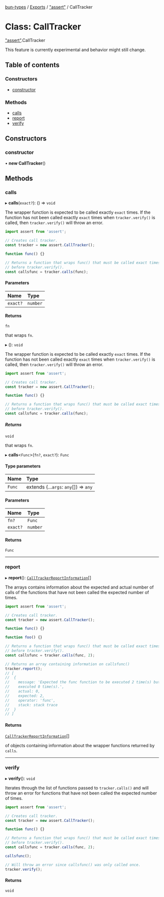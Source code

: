 [bun-types](https://github.com/oven-sh/bun-types/blob/master/api-docs/README.md) / [Exports](https://github.com/oven-sh/bun-types/blob/master/api-docs/modules.md) / ["assert"](https://github.com/oven-sh/bun-types/blob/master/api-docs/modules/assert_.md) / CallTracker

# Class: CallTracker

["assert"](https://github.com/oven-sh/bun-types/blob/master/api-docs/modules/assert_.md).CallTracker

This feature is currently experimental and behavior might still change.

## Table of contents

### Constructors

- [constructor](https://github.com/oven-sh/bun-types/blob/master/api-docs/classes/assert_.CallTracker.md#constructor)

### Methods

- [calls](https://github.com/oven-sh/bun-types/blob/master/api-docs/classes/assert_.CallTracker.md#calls)
- [report](https://github.com/oven-sh/bun-types/blob/master/api-docs/classes/assert_.CallTracker.md#report)
- [verify](https://github.com/oven-sh/bun-types/blob/master/api-docs/classes/assert_.CallTracker.md#verify)

## Constructors

### constructor

• **new CallTracker**()

## Methods

### calls

▸ **calls**(`exact?`): () => `void`

The wrapper function is expected to be called exactly `exact` times. If the
function has not been called exactly `exact` times when `tracker.verify()` is called, then `tracker.verify()` will throw an
error.

```js
import assert from 'assert';

// Creates call tracker.
const tracker = new assert.CallTracker();

function func() {}

// Returns a function that wraps func() that must be called exact times
// before tracker.verify().
const callsfunc = tracker.calls(func);
```

#### Parameters

| Name | Type |
| :------ | :------ |
| `exact?` | `number` |

#### Returns

`fn`

that wraps `fn`.

▸ (): `void`

The wrapper function is expected to be called exactly `exact` times. If the
function has not been called exactly `exact` times when `tracker.verify()` is called, then `tracker.verify()` will throw an
error.

```js
import assert from 'assert';

// Creates call tracker.
const tracker = new assert.CallTracker();

function func() {}

// Returns a function that wraps func() that must be called exact times
// before tracker.verify().
const callsfunc = tracker.calls(func);
```

##### Returns

`void`

that wraps `fn`.

▸ **calls**<`Func`\>(`fn?`, `exact?`): `Func`

#### Type parameters

| Name | Type |
| :------ | :------ |
| `Func` | extends (...`args`: `any`[]) => `any` |

#### Parameters

| Name | Type |
| :------ | :------ |
| `fn?` | `Func` |
| `exact?` | `number` |

#### Returns

`Func`

___

### report

▸ **report**(): [`CallTrackerReportInformation`](https://github.com/oven-sh/bun-types/blob/master/api-docs/interfaces/assert_.CallTrackerReportInformation.md)[]

The arrays contains information about the expected and actual number of calls of
the functions that have not been called the expected number of times.

```js
import assert from 'assert';

// Creates call tracker.
const tracker = new assert.CallTracker();

function func() {}

function foo() {}

// Returns a function that wraps func() that must be called exact times
// before tracker.verify().
const callsfunc = tracker.calls(func, 2);

// Returns an array containing information on callsfunc()
tracker.report();
// [
//  {
//    message: 'Expected the func function to be executed 2 time(s) but was
//    executed 0 time(s).',
//    actual: 0,
//    expected: 2,
//    operator: 'func',
//    stack: stack trace
//  }
// ]
```

#### Returns

[`CallTrackerReportInformation`](https://github.com/oven-sh/bun-types/blob/master/api-docs/interfaces/assert_.CallTrackerReportInformation.md)[]

of objects containing information about the wrapper functions returned by `calls`.

___

### verify

▸ **verify**(): `void`

Iterates through the list of functions passed to `tracker.calls()` and will throw an error for functions that
have not been called the expected number of times.

```js
import assert from 'assert';

// Creates call tracker.
const tracker = new assert.CallTracker();

function func() {}

// Returns a function that wraps func() that must be called exact times
// before tracker.verify().
const callsfunc = tracker.calls(func, 2);

callsfunc();

// Will throw an error since callsfunc() was only called once.
tracker.verify();
```

#### Returns

`void`
